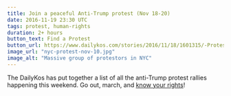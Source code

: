 ```yaml
---
title: Join a peaceful Anti-Trump protest (Nov 18-20)
date: 2016-11-19 23:30 UTC
tags: protest, human-rights
duration: 2+ hours
button_text: Find a Protest
button_url: https://www.dailykos.com/stories/2016/11/18/1601315/-Protest-calendar-it-s-a-big-weekend-get-out-and-march
image_url: "nyc-protest-nov-10.jpg"
image_alt: "Massive group of protestors in NYC"
---
```


The DailyKos has put together a list of all the anti-Trump protest rallies
happening this weekend. Go out, march, and
[know your rights](https://www.aclu.org/issues/free-speech/rights-protesters)!
